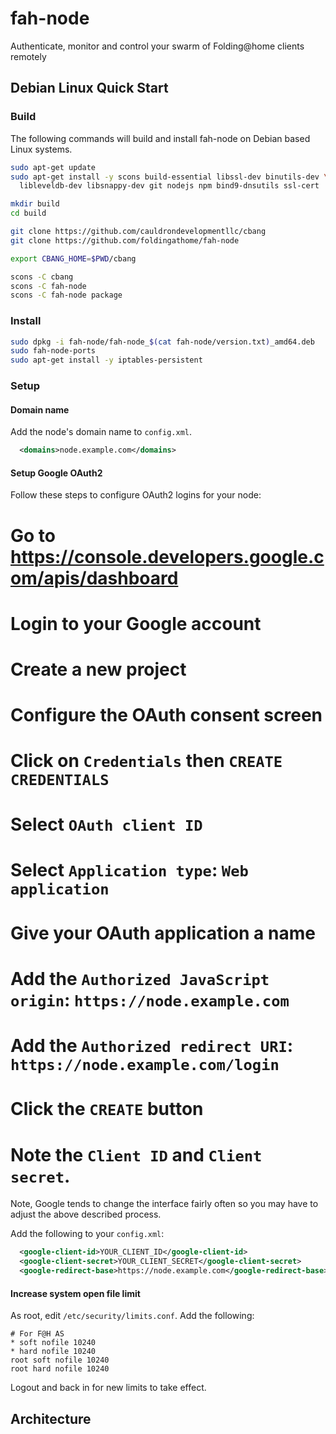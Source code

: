 # fah-node
Authenticate, monitor and control your swarm of Folding@home clients remotely

## Debian Linux Quick Start

### Build
The following commands will build and install fah-node on Debian based Linux
systems.

```sh
sudo apt-get update
sudo apt-get install -y scons build-essential libssl-dev binutils-dev \
  libleveldb-dev libsnappy-dev git nodejs npm bind9-dnsutils ssl-cert

mkdir build
cd build

git clone https://github.com/cauldrondevelopmentllc/cbang
git clone https://github.com/foldingathome/fah-node

export CBANG_HOME=$PWD/cbang

scons -C cbang
scons -C fah-node
scons -C fah-node package
```

### Install

```sh
sudo dpkg -i fah-node/fah-node_$(cat fah-node/version.txt)_amd64.deb
sudo fah-node-ports
sudo apt-get install -y iptables-persistent
```

### Setup
#### Domain name
Add the node's domain name to ``config.xml``.

```xml
  <domains>node.example.com</domains>
```

#### Setup Google OAuth2
Follow these steps to configure OAuth2 logins for your node:

 # Go to https://console.developers.google.com/apis/dashboard
 # Login to your Google account
 # Create a new project
 # Configure the OAuth consent screen
 # Click on ``Credentials`` then ``CREATE CREDENTIALS``
 # Select ``OAuth client ID``
 # Select ``Application type``: ``Web application``
 # Give your OAuth application a name
 # Add the ``Authorized JavaScript origin``: ``https://node.example.com``
 # Add the ``Authorized redirect URI``: ``https://node.example.com/login``
 # Click the ``CREATE`` button
 # Note the ``Client ID`` and ``Client secret``.

Note, Google tends to change the interface fairly often so you may have to
adjust the above described process.

Add the following to your ``config.xml``:

```xml
  <google-client-id>YOUR_CLIENT_ID</google-client-id>
  <google-client-secret>YOUR_CLIENT_SECRET</google-client-secret>
  <google-redirect-base>https://node.example.com</google-redirect-base>
```

#### Increase system open file limit
As root, edit ``/etc/security/limits.conf``.  Add the following:

    # For F@H AS
    * soft nofile 10240
    * hard nofile 10240
    root soft nofile 10240
    root hard nofile 10240

Logout and back in for new limits to take effect.

## Architecture
